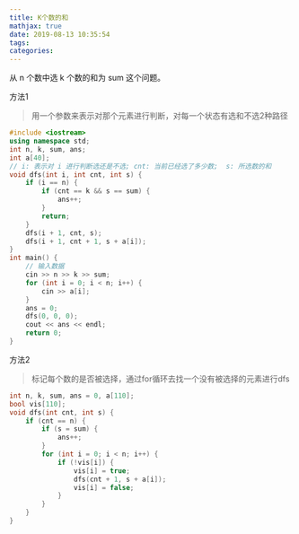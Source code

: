 ```yaml
---
title: K个数的和
mathjax: true
date: 2019-08-13 10:35:54
tags:
categories:
---
```


从 n 个数中选 k 个数的和为 sum 这个问题。

<!--more-->

方法1

> 用一个参数来表示对那个元素进行判断，对每一个状态有选和不选2种路径

```c++
#include <iostream>
using namespace std;
int n, k, sum, ans;
int a[40];
// i: 表示对 i 进行判断选还是不选; cnt: 当前已经选了多少数;  s: 所选数的和
void dfs(int i, int cnt, int s) { 
    if (i == n) {
        if (cnt == k && s == sum) {
            ans++;
        }
        return;
    }
    dfs(i + 1, cnt, s);
    dfs(i + 1, cnt + 1, s + a[i]);
}
int main() {
    // 输入数据
    cin >> n >> k >> sum;
    for (int i = 0; i < n; i++) {
        cin >> a[i];
    }
    ans = 0;
    dfs(0, 0, 0);
    cout << ans << endl;
    return 0;
}
```



方法2

> 标记每个数的是否被选择，通过for循环去找一个没有被选择的元素进行dfs

```c++
int n, k, sum, ans = 0, a[110];
bool vis[110];
void dfs(int cnt, int s) {
    if (cnt == n) {
        if (s = sum) {
            ans++;
        }
        for (int i = 0; i < n; i++) {
            if (!vis[i]) {
                vis[i] = true;
                dfs(cnt + 1, s + a[i]);
                vis[i] = false;
            }
        }
    }
}
```

